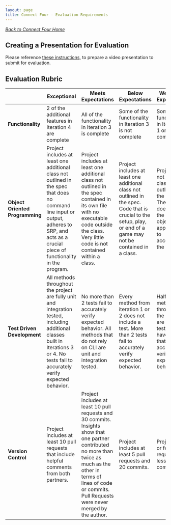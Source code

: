 ```yaml
---
layout: page
title: Connect Four - Evaluation Requirements
---
```


_[Back to Connect Four Home](./index)_

## Creating a Presentation for Evaluation

Please reference [these instructions](./evaluation), to prepare a video presentation to submit for evaluation.

## Evaluation Rubric

<br> | **Exceptional** | **Meets Expectations** | **Below Expectations** | **Well Below Expectations**
-- | --- | --- | --- | ---
**Functionality** | 2 of the additional features in Iteration 4 are complete | All of the functionality in Iteration 3 is complete | Some of the functionality in Iteration 3 is not complete | Some of the functionality in Iterations 1 or 2 is not complete |
**Object Oriented Programming** | Project includes at least one additional class not outlined in the spec that does no command line input or output, adheres to SRP, and acts as a crucial piece of functionality in the program. | Project includes at least one additional class not outlined in the spec contained in its own file with no executable code outside the class. Very little code is not contained within a class. | Project includes at least one additional class not outlined in the spec. Code that is crucial to the setup, play, or end of a game may not be contained in a class. | Project does not include a class not outlined in the spec. The project does not use the required objects appropriately to accomplish the task. |
**Test Driven Development** | All methods throughout the project are fully unit and integration tested, including additional classes built in Iterations 3 or 4. No tests fail to accurately verify expected behavior. | No more than 2 tests fail to accurately verify expected behavior. All methods that do not rely on CLI are unit and integration tested. | Every method from iteration 1 or 2 does not include a test. More than 2 tests fail to accurately verify expected behavior. | Half the methods throughout the project are not tested or have tests that do not accurately verify expected behavior. |
**Version Control** | Project includes at least 10 pull requests that include helpful comments from both partners. | Project includes at least 10 pull requests and 30 commits. Insights show that one partner contributed no more than twice as much as the other in terms of lines of code or commits. Pull Requests were never merged by the author. | Project includes at least 5 pull requests and 20 commits. | Project has 5 or fewer pull requests or less than 20 commits. |
